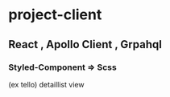 # project-client

## React , Apollo Client , Grpahql

### Styled-Component => Scss

(ex tello) detaillist view

